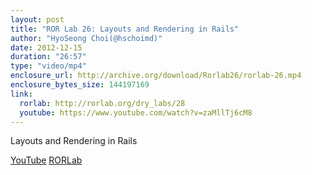 ```yaml
---
layout: post
title: "ROR Lab 26: Layouts and Rendering in Rails"
author: "HyoSeong Choi(@hschoimd)"
date: 2012-12-15
duration: "26:57"
type: "video/mp4"
enclosure_url: http://archive.org/download/Rorlab26/rorlab-26.mp4
enclosure_bytes_size: 144197169
link:
  rorlab: http://rorlab.org/dry_labs/28
  youtube: https://www.youtube.com/watch?v=zaMllTj6cM8
---
```


<p>Layouts and Rendering in Rails</p>

<div class="btn-group">
  <a class="btn btn-default btn-xs" href="{{ page.link.youtube }}">YouTube</a>
  <a class="btn btn-default btn-xs" href="{{ page.link.rorlab }}">RORLab</a>
</div>